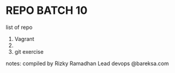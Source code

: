 # REPO BATCH 10
list of repo
1. Vagrant
2. 
3. git exercise

notes:
compiled by Rizky Ramadhan
Lead devops @bareksa.com